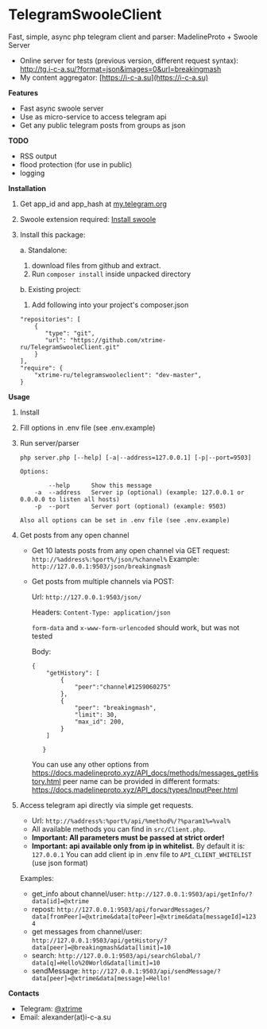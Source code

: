 # TelegramSwooleClient
Fast, simple, async php telegram client and parser: MadelineProto + Swoole Server

* Online server for tests (previous version, different request syntax): http://tg.i-c-a.su/?format=json&images=0&url=breakingmash
* My content aggregator: [https://i-c-a.su](https://i-c-a.su)

**Features**
 * Fast async swoole server
 * Use as micro-service to access telegram api
 * Get any public telegram posts from groups as json
 
**TODO**
* RSS output
* flood protection (for use in public)
* logging

**Installation**

1. Get app_id and app_hash at [my.telegram.org](https://my.telegram.org/)
1. Swoole extension required: [Install swoole](https://github.com/swoole/swoole-src#%EF%B8%8F-installation)
1. Install this package:

    a. Standalone: 
   
    1. download files from github and extract. 
    2. Run `composer install` inside unpacked directory
    
    b. Existing project: 
    
    1. Add following into your project's composer.json
    ```
    "repositories": [
        {
           "type": "git",
           "url": "https://github.com/xtrime-ru/TelegramSwooleClient.git"
        }
    ],
    "require": {
        "xtrime-ru/telegramswooleclient": "dev-master",
    }
    ```

**Usage**

1. Install
1. Fill options in .env file (see .env.example)
1. Run server/parser
    ```
    php server.php [--help] [-a|--address=127.0.0.1] [-p|--port=9503]
    
    Options:
    
            --help      Show this message
        -a  --address   Server ip (optional) (example: 127.0.0.1 or 0.0.0.0 to listen all hosts)
        -p  --port      Server port (optional) (example: 9503)
    
    Also all options can be set in .env file (see .env.example)
    ```
1. Get posts from any open channel

    * Get 10 latests posts from any open channel via GET request: 
        `http://%address%:%port%/json/%channel%`
        Example:
        `http://127.0.0.1:9503/json/breakingmash`
    * Get posts from multiple channels via POST:
        
        Url: `http://127.0.0.1:9503/json/`
        
        Headers: `Content-Type: application/json`

        `form-data` and `x-www-form-urlencoded` should work, 
        but was not tested
        
        Body:
        ```
        {
           	"getHistory": [
           		{
           		    "peer":"channel#1259060275"
           		}, 
           		{
           		    "peer": "breakingmash",
           		    "limit": 30,
                    "max_id": 200,
           		}
           	]
           	
           }
        ```
        You can use any other options from https://docs.madelineproto.xyz/API_docs/methods/messages_getHistory.html
        peer name can be provided in different formats: https://docs.madelineproto.xyz/API_docs/types/InputPeer.html
1. Access telegram api directly via simple get requests.    
    * Url: `http://%address%:%port%/api/%method%/?%param1%=%val%`
    * All available methods you can find in `src/Client.php`.
    * <b>Important: All parameters must be passed at strict order!</b>
    * <b>Important: api available only from ip in whitelist.</b> 
        By default it is: `127.0.0.1`
        You can add client ip in .env file to `API_CLIENT_WHITELIST` (use json format)
    
    Examples:
    * get_info about channel/user: `http://127.0.0.1:9503/api/getInfo/?data[id]=@xtrime`
    * repost: `http://127.0.0.1:9503/api/forwardMessages/?data[fromPeer]=@xtrime&data[toPeer]=@xtrime&data[messageId]=1234`
    * get messages from channel/user: `http://127.0.0.1:9503/api/getHistory/?data[peer]=@breakingmash&data[limit]=10`
    * search: `http://127.0.0.1:9503/api/searchGlobal/?data[q]=Hello%20World&data[limit]=10`
    * sendMessage: `http://127.0.0.1:9503/api/sendMessage/?data[peer]=@xtrime&data[message]=Hello!`
        
**Contacts**

* Telegram: [@xtrime](tg://resolve?domain=xtrime)
* Email: alexander(at)i-c-a.su
